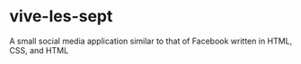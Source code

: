 # vive-les-sept
A small social media application similar to that of Facebook written in HTML, CSS, and HTML


